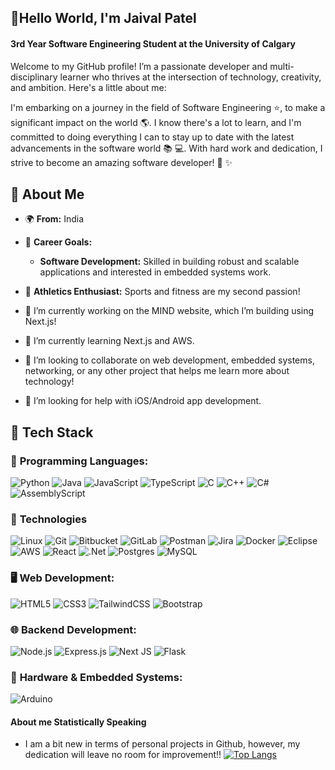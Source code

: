 ## 👋Hello World, I'm Jaival Patel
#### 3rd Year Software Engineering Student at the University of Calgary

Welcome to my GitHub profile! I’m a passionate developer and multi-disciplinary learner who thrives at the intersection of technology, creativity, and ambition. Here's a little about me:

I'm embarking on a journey in the field of Software Engineering ⭐, to make a significant impact on the world 🌎. I know there's a lot to learn, and I'm committed to doing everything I can to stay up to date with the latest advancements in the software world 📚 💻. With hard work and dedication, I strive to become an amazing software developer! 🚀 ✨

## 👀 **About Me**  
- 🌍 **From:** India
- 💼 **Career Goals:**  
  - **Software Development:** Skilled in building robust and scalable applications and interested in embedded systems work.
- 🏃 **Athletics Enthusiast:** Sports and fitness are my second passion!

- 🔭 I’m currently working on the MIND website, which I’m building using Next.js!
- 🌱 I’m currently learning Next.js and AWS.
- 👯 I’m looking to collaborate on web development, embedded systems, networking, or any other project that helps me learn more about technology!
- 🤔 I’m looking for help with iOS/Android app development.

## 🌟 **Tech Stack**  

### 🚀 **Programming Languages:**  
![Python](https://img.shields.io/badge/Python-%2314354C.svg?style=for-the-badge&logo=python&logoColor=white) ![Java](https://img.shields.io/badge/Java-%23ED8B00.svg?style=for-the-badge&logo=openjdk&logoColor=white) ![JavaScript](https://img.shields.io/badge/JavaScript-%23F7DF1E.svg?style=for-the-badge&logo=javascript&logoColor=black) ![TypeScript](https://img.shields.io/badge/typescript-%23007ACC.svg?style=for-the-badge&logo=typescript&logoColor=white) ![C](https://img.shields.io/badge/C-%23A8B9CC.svg?style=for-the-badge&logo=c&logoColor=black) ![C++](https://img.shields.io/badge/C++-%2300599C.svg?style=for-the-badge&logo=cplusplus&logoColor=white) ![C#](https://img.shields.io/badge/c%23-%23239120.svg?style=for-the-badge&logo=csharp&logoColor=white) ![AssemblyScript](https://img.shields.io/badge/assembly%20script-%23000000.svg?style=for-the-badge&logo=assemblyscript&logoColor=white) 

### :calling: **Technologies**
![Linux](https://img.shields.io/badge/Linux-FCC624?style=for-the-badge&logo=linux&logoColor=black) ![Git](https://img.shields.io/badge/git-%23F05033.svg?style=for-the-badge&logo=git&logoColor=white) ![Bitbucket](https://img.shields.io/badge/bitbucket-%230047B3.svg?style=for-the-badge&logo=bitbucket&logoColor=white) ![GitLab](https://img.shields.io/badge/gitlab-%23181717.svg?style=for-the-badge&logo=gitlab&logoColor=white) ![Postman](https://img.shields.io/badge/Postman-FF6C37?style=for-the-badge&logo=postman&logoColor=white) ![Jira](https://img.shields.io/badge/jira-%230A0FFF.svg?style=for-the-badge&logo=jira&logoColor=white) ![Docker](https://img.shields.io/badge/docker-%230db7ed.svg?style=for-the-badge&logo=docker&logoColor=white) ![Eclipse](https://img.shields.io/badge/Eclipse-FE7A16.svg?style=for-the-badge&logo=Eclipse&logoColor=white) ![AWS](https://img.shields.io/badge/AWS-%23FF9900.svg?style=for-the-badge&logo=amazon-aws&logoColor=white) ![React](https://img.shields.io/badge/react-%2320232a.svg?style=for-the-badge&logo=react&logoColor=%2361DAFB) ![.Net](https://img.shields.io/badge/.NET-5C2D91?style=for-the-badge&logo=.net&logoColor=white) ![Postgres](https://img.shields.io/badge/postgres-%23316192.svg?style=for-the-badge&logo=postgresql&logoColor=white) ![MySQL](https://img.shields.io/badge/mysql-4479A1.svg?style=for-the-badge&logo=mysql&logoColor=white) 

### 🖥️ **Web Development:**  
![HTML5](https://img.shields.io/badge/HTML5-%23E34F26.svg?style=for-the-badge&logo=html5&logoColor=white) ![CSS3](https://img.shields.io/badge/CSS3-%231572B6.svg?style=for-the-badge&logo=css3&logoColor=white) ![TailwindCSS](https://img.shields.io/badge/tailwindcss-%2338B2AC.svg?style=for-the-badge&logo=tailwind-css&logoColor=white) ![Bootstrap](https://img.shields.io/badge/Bootstrap-%23563D7C.svg?style=for-the-badge&logo=bootstrap&logoColor=white)  

### 🌐 **Backend Development:**  
![Node.js](https://img.shields.io/badge/Node.js-%23339933.svg?style=for-the-badge&logo=nodedotjs&logoColor=white) ![Express.js](https://img.shields.io/badge/Express.js-%23000000.svg?style=for-the-badge&logo=express&logoColor=white) ![Next JS](https://img.shields.io/badge/Next-black?style=for-the-badge&logo=next.js&logoColor=white) ![Flask](https://img.shields.io/badge/flask-%23000.svg?style=for-the-badge&logo=flask&logoColor=white) 

### 🤖 **Hardware & Embedded Systems:**  
![Arduino](https://img.shields.io/badge/Arduino-%2300979D.svg?style=for-the-badge&logo=arduino&logoColor=white)  


#### About me **Statistically Speaking**
- I am a bit new in terms of personal projects in Github, however, my dedication will leave no room for improvement!!
[![Top Langs](https://github-readme-stats.vercel.app/api/top-langs/?username=jaivalp22)](https://github.com/anuraghazra/github-readme-stats)

